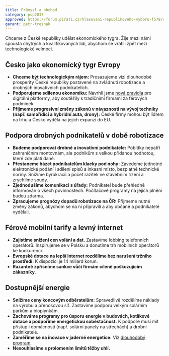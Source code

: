 ```yaml
---
title: Průmysl a obchod
category: psp2017
approved: https://forum.pirati.cz/hlasovani-republikoveho-vyboru-f578/rv-22-2017-program-2017-prumysl-a-obchod-r-h-1-k-t36874-10.html
garant: petr-tresnak
---
```


Chceme z České republiky udělat ekonomického tygra. Žije mezi námi spousta chytrých a kvalifikovaných lidí, abychom se vrátili zpět mezi technologické velmoci.

## Česko jako ekonomický tygr Evropy

* **Chceme být technologickým rájem:** Prosazujeme vizi dlouhodobé prosperity České republiky postavené na zvládnutí robotizace a drobných inovativních podnikatelích.
* **Podporujeme sdílenou ekonomiku:** Navrhli jsme [nová pravidla](https://praha.pirati.cz/sdilena-ekonomika.html) pro digitální platformy, aby soutěžily s tradičními firmami za férových podmínek.
* **Přijmeme progresivní změny zákonů v návaznosti na vývoj techniky (např. samořídící a hybridní auta, drony):** České firmy mohou být lídrem na trhu a Česko vydělá na jejich expanzi do EU.

## Podpora drobných podnikatelů v době robotizace

* **Budeme podporovat drobné a inovativní podnikatele:** Pobídky nepatří zahraničním montovnám, ale podnikům s velkou přidanou hodnotou, které zde platí daně.
* **Přestaneme házet podnikatelům klacky pod nohy:** Zavedeme jednotné elektronické podání i sdílení spisů a inkasní místo, bezplatné technické normy. Snížíme byrokracii a počet razítek ve stavebním řízení a zrychlíme soudy.
* **Zjednodušíme komunikaci s úřady:** Podnikatel bude přehledně informován o všech povinnostech. Počítačové programy na jejich plnění budou zdarma.
* **Zpracujeme prognózy dopadů robotizace na ČR:** Přijmeme nutné změny zákonů, abychom se na ni připravili a aby občané a podnikatelé vydělali.

## Férové mobilní tarify a levný internet

* **Zajistíme snížení cen volání a dat.** Zastavíme lobbing telefonních operátorů. Inspirujeme se v Polsku a donutíme trh mobilních operátorů ke konkurenci.
* **Evropské dotace na lepší Internet rozdělíme bez narušení tržního prostředí:** K dispozici je 14 miliard korun.
* **Razantně zpřísníme sankce vůči firmám cíleně poškozujícím zákazníky.**

## Dostupnější energie

* **Snížíme ceny koncovým odběratelům:** Spravedlivě rozdělíme náklady na výrobu a přenosovou síť. Zastavíme podporu velkým solárním parkům a bioplynkám.
* **Zachováme programy pro úsporu energie v budovách, kotlíkové dotace a podpoříme energetickou soběstačnost.** K podpoře musí mít přístup i domácnosti (např. solární panely na střechách) a drobní podnikatelé.
* **Zaměříme se na inovace v jaderné energetice:** Viz [dlouhodobý program](https://www.pirati.cz/program/dlouhodoby/energetika/).
* **Nesouhlasíme s prolomením limitů těžby uhlí.**
